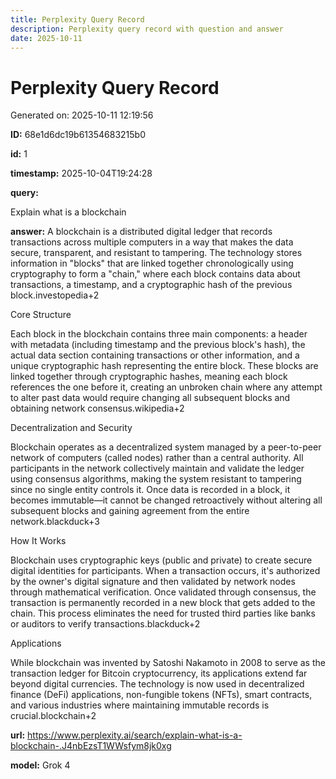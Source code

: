 ```yaml
---
title: Perplexity Query Record
description: Perplexity query record with question and answer
date: 2025-10-11
---
```


# Perplexity Query Record

Generated on: 2025-10-11 12:19:56

**ID:** 68e1d6dc19b61354683215b0

**id:** 1

**timestamp:** 2025-10-04T19:24:28

**query:**

Explain what is a blockchain

**answer:** A blockchain is a distributed digital ledger that records transactions across multiple computers in a way that makes the data secure, transparent, and resistant to tampering. The technology stores information in "blocks" that are linked together chronologically using cryptography to form a "chain," where each block contains data about transactions, a timestamp, and a cryptographic hash of the previous block.investopedia+2

Core Structure

Each block in the blockchain contains three main components: a header with metadata (including timestamp and the previous block's hash), the actual data section containing transactions or other information, and a unique cryptographic hash representing the entire block. These blocks are linked together through cryptographic hashes, meaning each block references the one before it, creating an unbroken chain where any attempt to alter past data would require changing all subsequent blocks and obtaining network consensus.wikipedia+2

Decentralization and Security

Blockchain operates as a decentralized system managed by a peer-to-peer network of computers (called nodes) rather than a central authority. All participants in the network collectively maintain and validate the ledger using consensus algorithms, making the system resistant to tampering since no single entity controls it. Once data is recorded in a block, it becomes immutable—it cannot be changed retroactively without altering all subsequent blocks and gaining agreement from the entire network.blackduck+3

How It Works

Blockchain uses cryptographic keys (public and private) to create secure digital identities for participants. When a transaction occurs, it's authorized by the owner's digital signature and then validated by network nodes through mathematical verification. Once validated through consensus, the transaction is permanently recorded in a new block that gets added to the chain. This process eliminates the need for trusted third parties like banks or auditors to verify transactions.blackduck+2

Applications

While blockchain was invented by Satoshi Nakamoto in 2008 to serve as the transaction ledger for Bitcoin cryptocurrency, its applications extend far beyond digital currencies. The technology is now used in decentralized finance (DeFi) applications, non-fungible tokens (NFTs), smart contracts, and various industries where maintaining immutable records is crucial.blockchain+2

**url:** https://www.perplexity.ai/search/explain-what-is-a-blockchain-.J4nbEzsT1WWsfym8jk0xg

**model:** Grok 4

